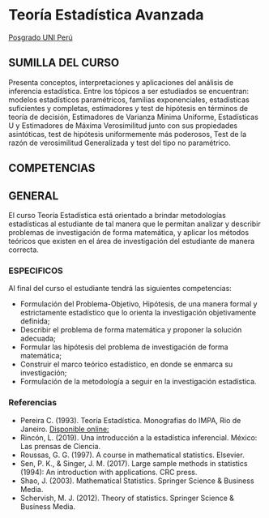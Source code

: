 # Teoría Estadística Avanzada 

[Posgrado UNI Perú](https://fieecs.uni.edu.pe/wp-content/uploads/2025/03/Brochure-Doctorado-en-Ciencias-e-Ingenieria-Estadistica-2025-UNI.pdf)

## SUMILLA DEL CURSO

Presenta conceptos, interpretaciones y aplicaciones del análisis de inferencia estadística. Entre los tópicos a ser estudiados se encuentran: modelos estadísticos paramétricos, familias exponenciales, estadísticas suficientes y completas, estimadores y test de hipótesis en términos de  teoría de decisión, Estimadores de Varianza Mínima Uniforme, Estadísticas U y Estimadores de Máxima Verosimilitud junto con sus propiedades asintóticas, test de hipótesis uniformemente más poderosos, Test de la razón de verosimilitud Generalizada y test del tipo no paramétrico.


## COMPETENCIAS

## GENERAL

El curso Teoría Estadística está orientado a brindar metodologías estadísticas al estudiante de tal manera que le permitan analizar y describir problemas de investigación de forma matemática, y aplicar los métodos teóricos que existen en el área de investigación del estudiante de manera correcta. 


### ESPECIFICOS

Al final del curso el estudiante tendrá las siguientes competencias:  
- Formulación del Problema-Objetivo, Hipótesis, de una manera formal y estrictamente estadístico que lo orienta la investigación objetivamente definida;  
- Describir el problema de forma matemática y proponer la solución adecuada; 
- Formular las hipótesis del problema de investigación de forma matemática;
- Construir el marco teórico estadístico, en donde se enmarca su investigación; 
- Formulación de la metodología a seguir en la investigación estadística. 

### Referencias
 
- Pereira C. (1993). Teoría Estadística. Monografias do IMPA, Rio de Janeiro. [Disponible online:](https://impa.br/wp-content/uploads/2017/04/19_CBM_93_08.pdf)
- Rincón, L. (2019). Una introducción a la estadística inferencial. México: Las prensas de Ciencia.
- Roussas, G. G. (1997). A course in mathematical statistics. Elsevier.
- Sen, P. K., \& Singer, J. M. (2017). Large sample methods in statistics (1994): An introduction with applications. CRC press.
- Shao, J. (2003). Mathematical Statistics. Springer Science \& Business Media.
- Schervish, M. J. (2012). Theory of statistics. Springer Science \& Business Media.



